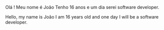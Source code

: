 Olá ! Meu nome é João
Tenho 16 anos e um dia serei software developer.

Hello, my name is João
I am 16 years old and one day I will be a software developer.

<!---
jpfabiano/jpfabiano is a ✨ special ✨ repository because its `README.md` (this file) appears on your GitHub profile.
You can click the Preview link to take a look at your changes.
--->

